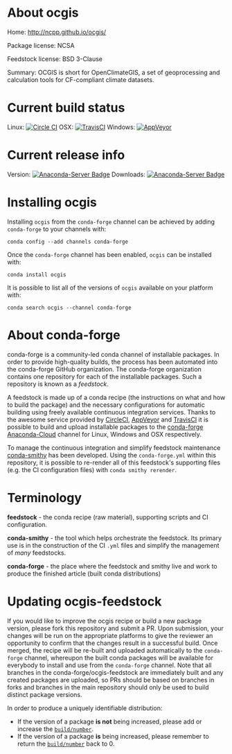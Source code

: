 About ocgis
===========

Home: http://ncpp.github.io/ocgis/

Package license: NCSA

Feedstock license: BSD 3-Clause

Summary: OCGIS is short for OpenClimateGIS, a set of geoprocessing and calculation tools for CF-compliant climate datasets.



Current build status
====================

Linux: [![Circle CI](https://circleci.com/gh/conda-forge/ocgis-feedstock.svg?style=shield)](https://circleci.com/gh/conda-forge/ocgis-feedstock)
OSX: [![TravisCI](https://travis-ci.org/conda-forge/ocgis-feedstock.svg?branch=master)](https://travis-ci.org/conda-forge/ocgis-feedstock)
Windows: [![AppVeyor](https://ci.appveyor.com/api/projects/status/github/conda-forge/ocgis-feedstock?svg=True)](https://ci.appveyor.com/project/conda-forge/ocgis-feedstock/branch/master)

Current release info
====================
Version: [![Anaconda-Server Badge](https://anaconda.org/conda-forge/ocgis/badges/version.svg)](https://anaconda.org/conda-forge/ocgis)
Downloads: [![Anaconda-Server Badge](https://anaconda.org/conda-forge/ocgis/badges/downloads.svg)](https://anaconda.org/conda-forge/ocgis)

Installing ocgis
================

Installing `ocgis` from the `conda-forge` channel can be achieved by adding `conda-forge` to your channels with:

```
conda config --add channels conda-forge
```

Once the `conda-forge` channel has been enabled, `ocgis` can be installed with:

```
conda install ocgis
```

It is possible to list all of the versions of `ocgis` available on your platform with:

```
conda search ocgis --channel conda-forge
```


About conda-forge
=================

conda-forge is a community-led conda channel of installable packages.
In order to provide high-quality builds, the process has been automated into the
conda-forge GitHub organization. The conda-forge organization contains one repository
for each of the installable packages. Such a repository is known as a *feedstock*.

A feedstock is made up of a conda recipe (the instructions on what and how to build
the package) and the necessary configurations for automatic building using freely
available continuous integration services. Thanks to the awesome service provided by
[CircleCI](https://circleci.com/), [AppVeyor](http://www.appveyor.com/)
and [TravisCI](https://travis-ci.org/) it is possible to build and upload installable
packages to the [conda-forge](https://anaconda.org/conda-forge)
[Anaconda-Cloud](http://docs.anaconda.org/) channel for Linux, Windows and OSX respectively.

To manage the continuous integration and simplify feedstock maintenance
[conda-smithy](http://github.com/conda-forge/conda-smithy) has been developed.
Using the ``conda-forge.yml`` within this repository, it is possible to re-render all of
this feedstock's supporting files (e.g. the CI configuration files) with ``conda smithy rerender``.


Terminology
===========

**feedstock** - the conda recipe (raw material), supporting scripts and CI configuration.

**conda-smithy** - the tool which helps orchestrate the feedstock.
                   Its primary use is in the construction of the CI ``.yml`` files
                   and simplify the management of *many* feedstocks.

**conda-forge** - the place where the feedstock and smithy live and work to
                  produce the finished article (built conda distributions)


Updating ocgis-feedstock
========================

If you would like to improve the ocgis recipe or build a new
package version, please fork this repository and submit a PR. Upon submission,
your changes will be run on the appropriate platforms to give the reviewer an
opportunity to confirm that the changes result in a successful build. Once
merged, the recipe will be re-built and uploaded automatically to the
`conda-forge` channel, whereupon the built conda packages will be available for
everybody to install and use from the `conda-forge` channel.
Note that all branches in the conda-forge/ocgis-feedstock are
immediately built and any created packages are uploaded, so PRs should be based
on branches in forks and branches in the main repository should only be used to
build distinct package versions.

In order to produce a uniquely identifiable distribution:
 * If the version of a package **is not** being increased, please add or increase
   the [``build/number``](http://conda.pydata.org/docs/building/meta-yaml.html#build-number-and-string).
 * If the version of a package **is** being increased, please remember to return
   the [``build/number``](http://conda.pydata.org/docs/building/meta-yaml.html#build-number-and-string)
   back to 0.
